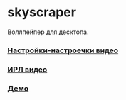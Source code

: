 # skyscraper
Воллпейпер для десктопа. 
### [Настройки-настроечки видео](https://vk.com/video?z=video169983639_456239072%2Fpl_cat_updates "Настройки-настроечки")
### [ИРЛ видео](https://vk.com/video?z=video169983639_456239073%2Fpl_cat_updates "ИРЛ")
### [Демо](https://tyaglovov.github.io/skyscraper/ "Демо")
